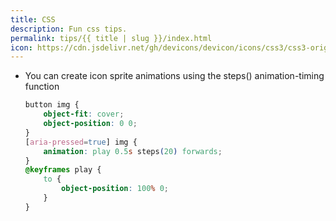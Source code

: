 ```yaml
---
title: CSS
description: Fun css tips.
permalink: tips/{{ title | slug }}/index.html
icon: https://cdn.jsdelivr.net/gh/devicons/devicon/icons/css3/css3-original.svg
---
```


- You can create icon sprite animations using the steps() animation-timing function
    ```css
    button img {
        object-fit: cover;
        object-position: 0 0; 
    }
    [aria-pressed=true] img {
        animation: play 0.5s steps(20) forwards;
    }
    @keyframes play {
        to {
            object-position: 100% 0;
        }
    }

    ```